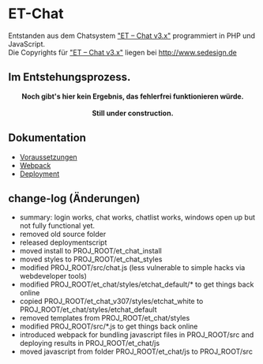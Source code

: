 # ET-Chat
Entstanden aus dem Chatsystem ["ET – Chat v3.x"](http://www.sedesign.de/de_produkte_chat-v3.html) programmiert in PHP und JavaScript.<br />
Die Copyrights für ["ET – Chat v3.x"](http://www.sedesign.de/de_produkte_chat-v3.html) liegen bei http://www.sedesign.de

## Im Entstehungsprozess.

<center><b>Noch gibt's hier kein Ergebnis, das fehlerfrei funktionieren würde.</b></center><br />
<center><b>Still under construction.</b></center>

## Dokumentation
* [Voraussetzungen](doc/requirements.de.md)
* [Webpack](doc/webpack.de.md)
* [Deployment](doc/deploy.de.md)

## change-log (Änderungen)
* summary: login works, chat works, chatlist works, windows open up but not fully functional yet.
* removed old source folder
* released deploymentscript
* moved install to PROJ_ROOT/et_chat_install
* moved styles to PROJ_ROOT/et_chat_styles
* modified PROJ_ROOT/src/chat.js (less vulnerable to simple hacks via webdeveloper tools)
* modified PROJ_ROOT/et_chat/styles/etchat_default/* to get things back online
* copied PROJ_ROOT/et_chat_v307/styles/etchat_white to PROJ_ROOT/et_chat/styles/etchat_default
* removed templates from PROJ_ROOT/et_chat/styles
* modified PROJ_ROOT/src/*.js to get things back online
* introduced webpack for bundling javascript files in PROJ_ROOT/src and deploying results in PROJ_ROOT/et_chat/js
* moved javascript from folder PROJ_ROOT/et_chat/js to PROJ_ROOT/src